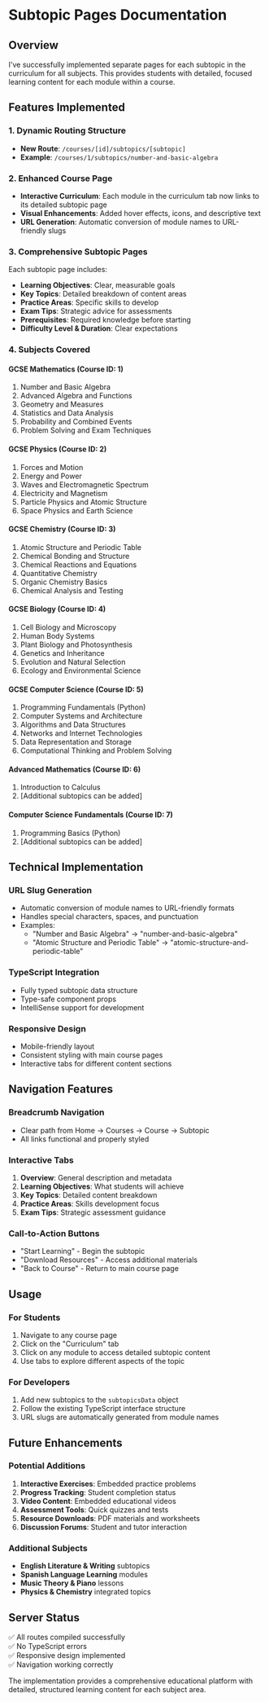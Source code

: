 # Subtopic Pages Documentation

## Overview

I've successfully implemented separate pages for each subtopic in the curriculum for all subjects. This provides students with detailed, focused learning content for each module within a course.

## Features Implemented

### 1. Dynamic Routing Structure
- **New Route**: `/courses/[id]/subtopics/[subtopic]`
- **Example**: `/courses/1/subtopics/number-and-basic-algebra`

### 2. Enhanced Course Page
- **Interactive Curriculum**: Each module in the curriculum tab now links to its detailed subtopic page
- **Visual Enhancements**: Added hover effects, icons, and descriptive text
- **URL Generation**: Automatic conversion of module names to URL-friendly slugs

### 3. Comprehensive Subtopic Pages
Each subtopic page includes:
- **Learning Objectives**: Clear, measurable goals
- **Key Topics**: Detailed breakdown of content areas
- **Practice Areas**: Specific skills to develop
- **Exam Tips**: Strategic advice for assessments
- **Prerequisites**: Required knowledge before starting
- **Difficulty Level & Duration**: Clear expectations

### 4. Subjects Covered

#### GCSE Mathematics (Course ID: 1)
1. Number and Basic Algebra
2. Advanced Algebra and Functions
3. Geometry and Measures
4. Statistics and Data Analysis
5. Probability and Combined Events
6. Problem Solving and Exam Techniques

#### GCSE Physics (Course ID: 2)
1. Forces and Motion
2. Energy and Power
3. Waves and Electromagnetic Spectrum
4. Electricity and Magnetism
5. Particle Physics and Atomic Structure
6. Space Physics and Earth Science

#### GCSE Chemistry (Course ID: 3)
1. Atomic Structure and Periodic Table
2. Chemical Bonding and Structure
3. Chemical Reactions and Equations
4. Quantitative Chemistry
5. Organic Chemistry Basics
6. Chemical Analysis and Testing

#### GCSE Biology (Course ID: 4)
1. Cell Biology and Microscopy
2. Human Body Systems
3. Plant Biology and Photosynthesis
4. Genetics and Inheritance
5. Evolution and Natural Selection
6. Ecology and Environmental Science

#### GCSE Computer Science (Course ID: 5)
1. Programming Fundamentals (Python)
2. Computer Systems and Architecture
3. Algorithms and Data Structures
4. Networks and Internet Technologies
5. Data Representation and Storage
6. Computational Thinking and Problem Solving

#### Advanced Mathematics (Course ID: 6)
1. Introduction to Calculus
2. [Additional subtopics can be added]

#### Computer Science Fundamentals (Course ID: 7)
1. Programming Basics (Python)
2. [Additional subtopics can be added]

## Technical Implementation

### URL Slug Generation
- Automatic conversion of module names to URL-friendly formats
- Handles special characters, spaces, and punctuation
- Examples:
  - "Number and Basic Algebra" → "number-and-basic-algebra"
  - "Atomic Structure and Periodic Table" → "atomic-structure-and-periodic-table"

### TypeScript Integration
- Fully typed subtopic data structure
- Type-safe component props
- IntelliSense support for development

### Responsive Design
- Mobile-friendly layout
- Consistent styling with main course pages
- Interactive tabs for different content sections

## Navigation Features

### Breadcrumb Navigation
- Clear path from Home → Courses → Course → Subtopic
- All links functional and properly styled

### Interactive Tabs
1. **Overview**: General description and metadata
2. **Learning Objectives**: What students will achieve
3. **Key Topics**: Detailed content breakdown
4. **Practice Areas**: Skills development focus
5. **Exam Tips**: Strategic assessment guidance

### Call-to-Action Buttons
- "Start Learning" - Begin the subtopic
- "Download Resources" - Access additional materials
- "Back to Course" - Return to main course page

## Usage

### For Students
1. Navigate to any course page
2. Click on the "Curriculum" tab
3. Click on any module to access detailed subtopic content
4. Use tabs to explore different aspects of the topic

### For Developers
1. Add new subtopics to the `subtopicsData` object
2. Follow the existing TypeScript interface structure
3. URL slugs are automatically generated from module names

## Future Enhancements

### Potential Additions
1. **Interactive Exercises**: Embedded practice problems
2. **Progress Tracking**: Student completion status
3. **Video Content**: Embedded educational videos
4. **Assessment Tools**: Quick quizzes and tests
5. **Resource Downloads**: PDF materials and worksheets
6. **Discussion Forums**: Student and tutor interaction

### Additional Subjects
- **English Literature & Writing** subtopics
- **Spanish Language Learning** modules
- **Music Theory & Piano** lessons
- **Physics & Chemistry** integrated topics

## Server Status
✅ All routes compiled successfully  
✅ No TypeScript errors  
✅ Responsive design implemented  
✅ Navigation working correctly  

The implementation provides a comprehensive educational platform with detailed, structured learning content for each subject area.
